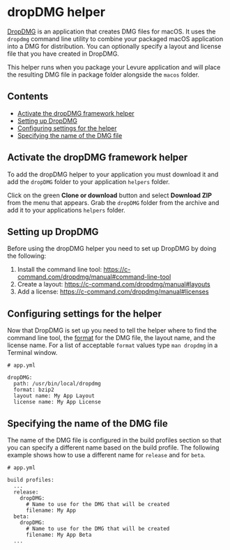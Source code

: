 # dropDMG helper

[DropDMG](https://c-command.com/dropdmg/) is an application that creates DMG files for macOS.  It uses the `dropdmg` command line utility to combine your packaged macOS application into a DMG for distribution. You can optionally specify a layout and license file that you have created in DropDMG.

This helper runs when you package your Levure application and will place the resulting DMG file in package folder alongside the `macos` folder.

## Contents

* [Activate the dropDMG framework helper](#activate-the-dropdmg-framework-helper)
* [Setting up DropDMG](#setting-up-dropdmg)
* [Configuring settings for the helper](#configuring-settings-for-the-helper)
* [Specifying the name of the DMG file](#specifying-the-name-of-the-dmg-file)

## Activate the dropDMG framework helper

To add the dropDMG helper to your application you must download it and add the `dropDMG` folder to your application `helpers` folder.

Click on the green **Clone or download** button and select **Download ZIP** from the menu that appears. Grab the `dropDMG` folder from the archive and add it to your applications `helpers` folder.

## Setting up DropDMG

Before using the dropDMG helper you need to set up DropDMG by doing the following:

1. Install the command line tool: https://c-command.com/dropdmg/manual#command-line-tool
2. Create a layout: https://c-command.com/dropdmg/manual#layouts
3. Add a license: https://c-command.com/dropdmg/manual#licenses

## Configuring settings for the helper

Now that DropDMG is set up you need to tell the helper where to find the command line tool, the [format](https://c-command.com/dropdmg/manual#format) for the DMG file, the layout name, and the license name. For a list of acceptable `format` values type `man dropdmg` in a Terminal window.

```
# app.yml

dropDMG:
  path: /usr/bin/local/dropdmg
  format: bzip2
  layout name: My App Layout
  license name: My App License
```

## Specifying the name of the DMG file

The name of the DMG file is configured in the build profiles section so that you can specify a different name based on the build profile. The following example shows how to use a different name for `release` and for `beta`.

```
# app.yml

build profiles:
  ...
  release:
    dropDMG:
      # Name to use for the DMG that will be created
      filename: My App
  beta:
    dropDMG:
      # Name to use for the DMG that will be created
      filename: My App Beta
  ...
```

